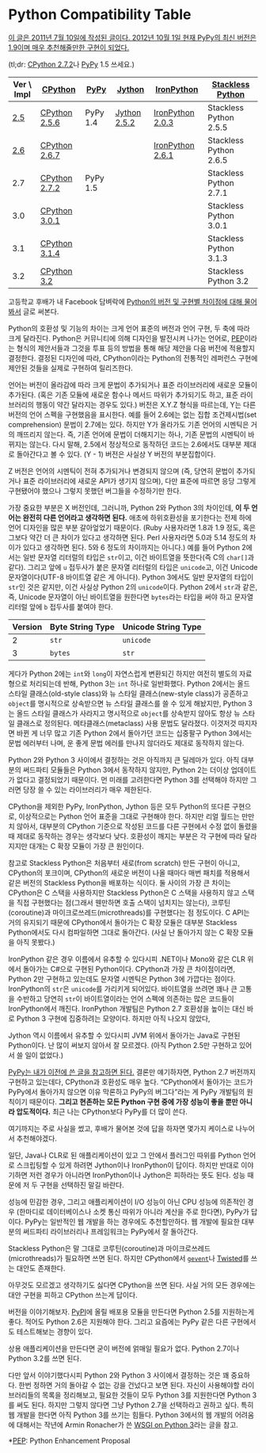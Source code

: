 Python Compatibility Table
==========================

 <ins datetime="2012-10-01T07:18:41+09:00">이 글은 2011년 7월 10일에 작성된 글이다. 2012년 10월 1일 현재 [PyPy][]의 최신 버전은 1.9이며 매우 추천해줄만한 구현이 되었다.</ins>

(tl;dr: [CPython 2.7.2][]나 [PyPy][] 1.5 쓰세요.)

| Ver \ Impl | [CPython][]       | [PyPy][] | [Jython][]       | [IronPython][]       | [Stackless Python][]   |
| ---------- | ----------------- | -------- | ---------------- | -------------------- | ---------------------- |
| [2.5][]    | [CPython 2.5.6][] | PyPy 1.4 | [Jython 2.5.2][] | [IronPython 2.0.3][] | Stackless Python 2.5.5 |
| [2.6][]    | [CPython 2.6.7][] |          |                  | [IronPython 2.6.1][] | Stackless Python 2.6.5 |
| 2.7        | [CPython 2.7.2][] | PyPy 1.5 |                  |                      | Stackless Python 2.7.1 |
| 3.0        | [CPython 3.0.1][] |          |                  |                      | Stackless Python 3.0.1 |
| 3.1        | [CPython 3.1.4][] |          |                  |                      | Stackless Python 3.1.3 |
| 3.2        | [CPython 3.2][]   |          |                  |                      | Stackless Python 3.2   |

고등학교 후배가 내 Facebook 담벼락에 [Python의 버전 및 구현별 차이점에 대해 물어봐서][1] 글로 써본다.

Python의 호환성 및 기능의 차이는 크게 언어 표준의 버전과 언어 구현, 두 축에 따라 크게 달라진다. Python은 커뮤니티에 의해 디자인을 발전시켜 나가는 언어로, [PEP][]이라는 형식의 제안서들과 그것을 투표 등의 방법을 통해 해당 제안을 다음 버전에 적용할지 결정한다. 결정된 디자인에 따라, CPython이라는 Python의 전통적인 레퍼런스 구현에 제안된 것들을 실제로 구현하여 릴리즈한다.

언어는 버전이 올라감에 따라 크게 문법이 추가되거나 표준 라이브러리에 새로운 모듈이 추가된다. (혹은 기존 모듈에 새로운 함수나 메서드 따위가 추가되기도 하고, 표준 라이브러리의 행동이 약간 달라지는 경우도 있다.) 버전은 X.Y.Z 형식을 따르는데, Y는 다른 버전의 언어 스펙을 구현했음을 표시한다. 예를 들어 2.6에는 없는 집합 조건제시법(set comprehension) 문법이 2.7에는 있다. 하지만 Y가 올라가도 기존 언어의 시멘틱은 거의 깨뜨리지 않는다. 즉, 기존 언어에 문법이 더해지기는 하나, 기존 문법의 시멘틱이 바뀌지는 않는다. 다시 말해, 2.5에서 정상적으로 동작하던 코드는 2.6에서도 대부분 제대로 돌아간다고 볼 수 있다. (Y - 1) 버전은 사실상 Y 버전의 부분집합이다.

Z 버전은 언어의 시멘틱이 전혀 추가되거나 변경되지 않으며 (즉, 당연히 문법이 추가되거나 표준 라이브러리에 새로운 API가 생기지 않으며), 다만 표준에 따르면 응당 그렇게 구현됐어야 했으나 그렇지 못했던 버그들을 수정하기만 한다.

가장 중요한 부분은 X 버전인데, 그러니까, Python 2와 Python 3의 차이인데, **이 두 언어는 완전히 다른 언어라고 생각하면 된다.** 애초에 하위호환성을 포기한다는 전제 하에 언어 디자인을 많은 부분 갈아엎었기 때문이다. (Ruby 사용자라면 1.8과 1.9 정도, 혹은 그보다 약간 더 큰 차이가 있다고 생각하면 된다. Perl 사용자라면 5.0과 5.14 정도의 차이가 있다고 생각하면 된다. 5와 6 정도의 차이까지는 아니다.) 예를 들어 Python 2에서는 일반 문자열 리터럴의 타입은 `str`이고, 이건 바이트열을 뜻한다(즉 C의 `char[]`과 같다). 그리고 앞에 `u` 접두사가 붙은 문자열 리터럴의 타입은 `unicode`고, 이건 Unicode 문자열이다(UTF-8 바이트열 같은 게 아니다). Python 3에서도 일반 문자열의 타입이 `str`인 것은 같지만, 이건 사실상 Python 2의 `unicode`이다. Python 2에서 `str`과 같은, 즉, Unicode 문자열이 아닌 바이트열을 원한다면 `bytes`라는 타입을 써야 하고 문자열 리터럴 앞에 `b` 접두사를 붙여야 한다.

| Version | Byte String Type | Unicode String Type |
| ------- | ---------------- | ------------------- |
| 2       | `str`            | `unicode`           |
| 3       | `bytes`          | `str`               |

게다가 Python 2에는 `int`와 `long`이 자연스럽게 변환되긴 하지만 여전히 별도의 자료형으로 처리되는데 반해, Python 3는 `int` 하나로 일반화했다. Python 2에서는 올드 스타일 클래스(old-style class)와 뉴 스타일 클래스(new-style class)가 공존하고 `object`를 명시적으로 상속받으면 뉴 스타일 클래스를 쓸 수 있게 해놨지만, Python 3는 올드 스타일 클래스가 사라지고  명시적으로 `object`를 상속받지 않아도 항상 뉴 스타일 클래스로 정의된다. 메타클래스(metaclass) 사용 문법도 달라졌다. 이것저것 따지자면 바뀐 게 너무 많고 기존 Python 2에서 돌아가던 코드는 십중팔구 Python 3에서는 문법 에러부터 나며, 운 좋게 문법 에러를 만나지 않더라도 제대로 동작하지 않는다. 

Python 2와 Python 3 사이에서 결정하는 것은 아직까지 큰 딜레마가 있다. 아직 대부분의 써드파티 모듈들은 Python 3에서 동작하지 않지만, Python 2는 더이상 업데이트가 없다고 결정되었기 때문이다. 먼 미래를 고려한다면 Python 3를 선택해야 하지만 그러면 당장 쓸 수 있는 라이브러리가 매우 제한된다.

CPython을 제외한 PyPy, IronPython, Jython 등은 모두 Python의 또다른 구현으로, 이상적으로는 Python 언어 표준을 그대로 구현해야 한다. 하지만 리얼 월드는 만만치 않아서, 대부분의 CPython 기준으로 작성된 코드를 다른 구현에서 수정 없이 돌렸을 때 제대로 동작하는 경우는 생각보다 낮다. 호환성이 깨지는 부분은 각 구현에 따라 달라지지만 대개는 C 확장 모듈이 가장 큰 원인이다.

참고로 Stackless Python은 처음부터 새로(from scratch) 만든 구현이 아니고, CPython의 포크이며, CPython의 새로운 버전이 나올 때마다 매번 패치를 적용해서 같은 버전의 Stackless Python을 배포하는 식이다. 둘 사이의 가장 큰 차이는 CPython은 C 스택을 사용하지만 Stackless Python은 C 스택을 사용하지 않고 스택을 직접 구현했다는 점(그래서 웬만하면 호출 스택이 넘치지는 않는다), 코루틴(coroutine)과 마이크로쓰레드(microthreads)를 구현했다는 점 정도이다. C API는 거의 유지되기 때문에 CPython에서 돌아가는 C 확장 모듈은 대부분 Stackless Python에서도 다시 컴파일하면 그대로 돌아간다. (사실 난 돌아가지 않는 C 확장 모듈을 아직 못봤다.)

IronPython 같은 경우 이름에서 유추할 수 있다시피 .NET이나 Mono와 같은 CLR 위에서 돌아가는 C#으로 구현된 Python이다. CPython과 가장 큰 차이점이라면, Python 2만 구현하고 있는데도 문자열 시멘틱은 Python 3에 가깝다는 점이다. IronPython의 `str`은 `unicode`를 가리키게 되어있다. 바이트열을 쓰려면 꽤나 큰 고통을 수반하고 당연히 `str`이 바이트열이라는 언어 스펙에 의존하는 많은 코드들이 IronPython에서 깨진다. IronPython 개발팀은 Python 2.7 호환성을 높이는 대신 바로 Python 3 구현에 집중하려는 모양이다. 하지만 아직 나오지 않았다,

Jython 역시 이름에서 유추할 수 있다시피 JVM 위에서 돌아가는 Java로 구현된 Python이다. 난 많이 써보지 않아서 잘 모르겠다. (아직 Python 2.5만 구현하고 있어서 쓸 일이 없었다.)

[PyPy는 내가 이전에 쓴 글을 참고하면 된다.][2] 결론만 얘기하자면, Python 2.7 버전까지 구현하고 있는데다, CPython과 호환성도 매우 높다. “CPython에서 돌아가는 코드가 PyPy에서 돌아가지 않으면 이유 막론하고 PyPy의 버그다”라는 게 PyPy 개발팀의 원칙이기 때문이다. **그리고 현존하는 모든 Python 구현 중에 가장 성능이 좋을 뿐만 아니라 압도적이다.** 최근 나는 CPython보다 PyPy를 더 많이 쓴다.

여기까지는 주로 사실을 썼고, 후배가 물어본 것에 답을 하자면 몇가지 케이스로 나누어서 추천해야겠다.

일단, Java나 CLR로 된 애플리케이션이 있고 그 안에서 플러그인 따위를 Python 언어로 스크립팅할 수 있게 하려면 Jython이나 IronPython이 답이다. 하지만 반대로 이야기하면 저런 경우가 아니라면 IronPython이나 Jython은 피하라는 뜻도 된다. 성능 때문에 저 두 구현을 선택하진 말길 바란다.

성능에 민감한 경우, 그리고 애플리케이션이 I/O 성능이 아닌 CPU 성능에 의존적인 경우 (한마디로 데이터베이스나 소켓 통신 따위가 아니라 계산을 주로 한다면), PyPy가 답이다. PyPy는 일반적인 웹 개발을 하는 경우에도 추천할만하다. 웹 개발에 필요한 대부분의 써드파티 라이브러리나 프레임워크는 PyPy에서 잘 돌아간다.

Stackless Python은 말 그대로 코루틴(coroutine)과 마이크로쓰레드(microthreads)가 필요하면 쓰면 된다. 하지만 CPython에서 [`gevent`][gevent]나 [Twisted][]를 쓰는 대안도 존재한다.

아무것도 모르겠고 생각하기도 싫다면 CPython을 쓰면 된다. 사실 거의 모든 경우에는 대안 구현을 피하고 CPython 쓰는게 답이다.

버전을 이야기해보자. [PyPI][]에 올릴 배포용 모듈을 만든다면 Python 2.5를 지원하는게 좋다. 적어도 Python 2.6은 지원해야 한다. 그리고 요즘에는 PyPy 같은 다른 구현에서도 테스트해보는 경향이 있다.

상용 애플리케이션을 만든다면 굳이 버전에 얽매일 필요가 없다. Python 2.7이나 Python 3.2를 쓰면 된다.

다만 앞서 이야기했다시피 Python 2와 Python 3 사이에서 결정하는 것은 꽤 중요하다. 한번 정하면 거의 돌아갈 수 없는 강을 건넜다고 보면 된다. 자신이 사용해야할 라이브러리들의 목록을 정리해보고, 필요한 것들이 모두 Python 3를 지원한다면 Python 3를 써도 된다. 하지만 그렇지 않다면 그냥 Python 2.7을 선택하라고 권하고 싶다. 특히 웹 개발을 한다면 아직 Python 3를 쓰기는 힘들다. Python 3에서의 웹 개발의 어려움에 대해서는 작년에 Armin Ronacher가 쓴 [WSGI on Python 3][3]라는 글을 참고.

[2.5]: http://docs.python.org/release/2.5/whatsnew/whatsnew25.html
[2.6]: http://docs.python.org/release/2.6/whatsnew/2.6.html
[CPython]: http://python.org/
[PyPy]: http://pypy.org/
[Jython]: http://jython.org/
[IronPython]: http://ironpython.net/
[Stackless Python]: http://www.stackless.com/
[CPython 2.5.6]: http://python.org/download/releases/2.5.6
[CPython 2.6.7]: http://python.org/download/releases/2.6.7
[CPython 2.7.2]: http://python.org/download/releases/2.7.2/
[CPython 3.0.1]: http://python.org/download/releases/3.0.1
[CPython 3.1.4]: http://python.org/download/releases/3.1.4
[CPython 3.2]: http://python.org/download/releases/3.2
[Jython 2.5.2]: http://sourceforge.net/projects/jython/files/jython/2.5.2/jython_installer-2.5.2.jar/download
[IronPython 2.0.3]: http://ironpython.codeplex.com/releases/view/30416
[IronPython 2.6.1]: http://ironpython.codeplex.com/releases/view/36280
[PEP]: http://www.python.org/dev/peps/
[gevent]: http://www.gevent.org/
[Twisted]: http://twistedmatrix.com/
[PyPI]: http://pypi.python.org/
[1]: https://www.facebook.com/hongminhee/posts/2252486511494
[2]: https://blog.hongminhee.org/2011/05/02/5124874464/
[3]: http://lucumr.pocoo.org/2010/5/25/wsgi-on-python-3/

*[PEP]: Python Enhancement Proposal
